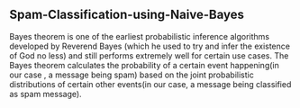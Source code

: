## Spam-Classification-using-Naive-Bayes

Bayes theorem is one of the earliest probabilistic inference algorithms developed by Reverend Bayes (which he used to try and infer the existence of God no less) and still performs extremely well for certain use cases.
The Bayes theorem calculates the probability of a certain event happening(in our case , a message being spam) based on the joint probabilistic distributions of certain other events(in our case, a message being classified as spam message).
